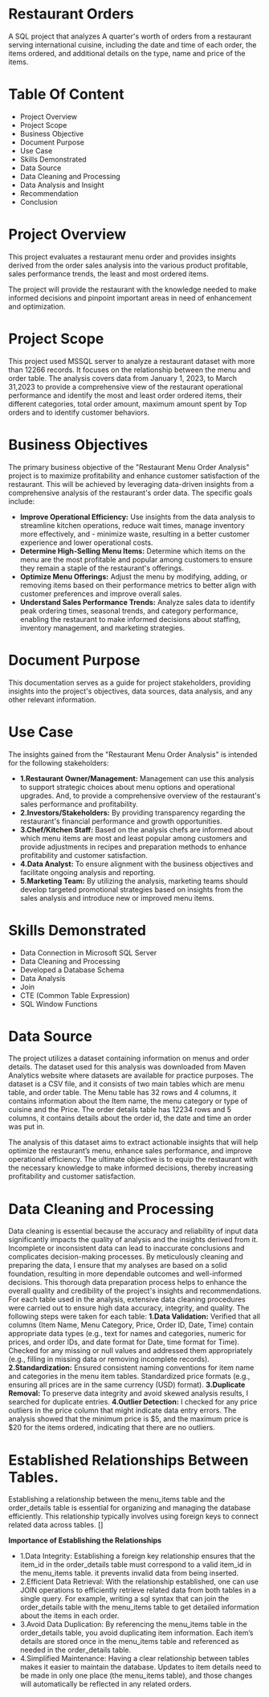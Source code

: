 # Restaurant Orders
A SQL project that analyzes A quarter's worth of orders from a restaurant serving international cuisine, including the date and time of each order, the items ordered, and additional details on the type, name and price of the items.
# Table Of Content
- Project Overview
- Project Scope
- Business Objective
- Document Purpose
- Use Case
- Skills Demonstrated
- Data Source
- Data Cleaning and Processing
- Data Analysis and Insight
- Recommendation
- Conclusion

# Project Overview   
This project evaluates a restaurant menu order and provides insights derived from the order sales analysis into the various product profitable, sales performance trends, the least and most ordered items.     

The project will provide the restaurant with the knowledge needed to make informed decisions and pinpoint important areas in need of enhancement and optimization.

# Project Scope
This project used MSSQL server to analyze a restaurant dataset with more than 12266 records. It focuses on the relationship between the menu and order table. The analysis covers data from January 1, 2023, to March 31,2023 to provide a comprehensive view of the restaurant operational performance and identify the most and least order ordered items, their different categories, total order amount, maximum amount spent by Top orders and to identify customer behaviors.

# Business Objectives
The primary business objective of the "Restaurant Menu Order Analysis" project is to maximize profitability and enhance customer satisfaction of the restaurant. This will be achieved by leveraging data-driven insights from a comprehensive analysis of the restaurant's order data. The specific goals include:
- **Improve Operational Efficiency:** Use insights from the data analysis to streamline kitchen operations, reduce wait times, manage inventory more effectively, and - minimize waste, resulting in a better customer experience and lower operational costs.
- **Determine High-Selling Menu Items:** Determine which items on the menu are the most profitable and popular among customers to ensure they remain a staple of the restaurant's offerings.
- **Optimize Menu Offerings:** Adjust the menu by modifying, adding, or removing items based on their performance metrics to better align with customer preferences and improve overall sales.
- **Understand Sales Performance Trends:** Analyze sales data to identify peak ordering times, seasonal trends, and category performance, enabling the restaurant to make informed decisions about staffing, inventory management, and marketing strategies.

# Document Purpose
This documentation serves as a guide for project stakeholders, providing insights into the project's objectives, data sources, data analysis, and any other relevant information.
# Use Case
The insights gained from the "Restaurant Menu Order Analysis" is intended for the following stakeholders:
- **1.Restaurant Owner/Management:** Management can use this analysis to support strategic choices about menu options and operational upgrades.  And, to provide a comprehensive overview of the restaurant's sales performance and profitability.
- **2.Investors/Stakeholders:** By providing transparency regarding the restaurant's financial performance and growth opportunities. 
- **3.Chef/Kitchen Staff:**  Based on the analysis chefs are informed about which menu items are most and least popular among customers and provide adjustments in recipes and preparation methods to enhance profitability and customer satisfaction.
- **4.Data Analyst:** To ensure alignment with the business objectives and facilitate ongoing analysis and reporting. 
- **5.Marketing Team:** By utilizing the analysis, marketing teams should develop targeted promotional strategies based on insights from the sales analysis and introduce new or improved menu items.

# Skills Demonstrated
- Data Connection in Microsoft SQL Server
- Data Cleaning and Processing
- Developed a Database Schema
- Data Analysis
- Join
- CTE (Common Table Expression)
- SQL Window Functions

# Data Source
The project utilizes a dataset containing information on menus and order details. The dataset used for this analysis was downloaded from Maven Analytics website where datasets are available for practice purposes. The dataset is a CSV file, and it consists of two main tables which are menu table, and order table. 
The Menu table has 32 rows and 4 columns, it contains information about the Item name, the menu category or type of cuisine and the Price.
The order details table has 12234 rows and 5 columns, it contains details about the order id, the date and time an order was put in.

The analysis of this dataset aims to extract actionable insights that will help optimize the restaurant’s menu, enhance sales performance, and improve operational efficiency. The ultimate objective is to equip the restaurant with the necessary knowledge to make informed decisions, thereby increasing profitability and customer satisfaction.

# Data Cleaning and Processing
Data cleaning is essential because the accuracy and reliability of input data significantly impacts the quality of analysis and the insights derived from it. Incomplete or inconsistent data can lead to inaccurate conclusions and complicates decision-making processes. By meticulously cleaning and preparing the data, I ensure that my analyses are based on a solid foundation, resulting in more dependable outcomes and well-informed decisions. This thorough data preparation process helps to enhance the overall quality and credibility of the project's insights and recommendations.
For each table used in the analysis, extensive data cleaning procedures were carried out to ensure high data accuracy, integrity, and quality. The following steps were taken for each table:
**1.Data Validation:**
Verified that all columns (Item Name, Menu Category, Price, Order ID, Date, Time) contain appropriate data types (e.g., text for names and categories, numeric for prices, and order IDs, and date format for Date, time format for Time).
Checked for any missing or null values and addressed them appropriately (e.g., filling in missing data or removing incomplete records).
**2.Standardization:**
Ensured consistent naming conventions for item name and categories in the menu item tables.
Standardized price formats (e.g., ensuring all prices are in the same currency (USD) format).
**3.Duplicate Removal:**
To preserve data integrity and avoid skewed analysis results, I searched for duplicate entries.
**4.Outlier Detection:**
I checked for any price outliers in the price column that might indicate data entry errors. The analysis showed that the minimum price is $5, and the maximum price is $20 for the items ordered, indicating that there are no outliers.

# Established Relationships Between Tables.
Establishing a relationship between the menu_items table and the order_details table is essential for organizing and managing the database efficiently. This relationship typically involves using foreign keys to connect related data across tables. 
[]

**Importance of Establishing the Relationships**
- 1.Data Integrity: Establishing a foreign key relationship ensures that the item_id in the order_details table must correspond to a valid item_id in the menu_items table. it prevents invalid data from being inserted.
- 2.Efficient Data Retrieval: With the relationship established, one can use JOIN operations to efficiently retrieve related data from both tables in a single query. For example, writing a sql syntax that can join the order_details table with the menu_items table to get detailed information about the items in each order.
- 3.Avoid Data Duplication: By referencing the menu_items table in the order_details table, you avoid duplicating item information. Each item’s details are stored once in the menu_items table and referenced as needed in the order_details table.
- 4.Simplified Maintenance: Having a clear relationship between tables makes it easier to maintain the database. Updates to item details need to be made in only one place (the menu_items table), and those changes will automatically be reflected in any related orders.


